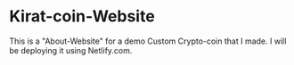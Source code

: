 # Kirat-coin-Website
This is a "About-Website" for a demo Custom Crypto-coin that I made. I will be deploying it using Netlify.com.
